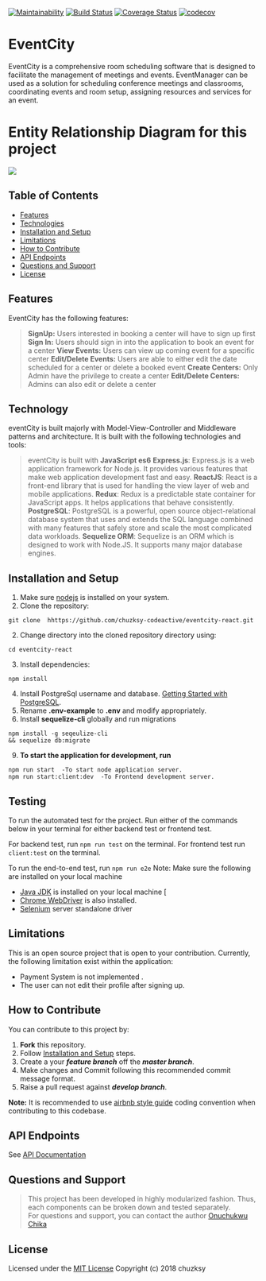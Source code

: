 [![Maintainability](https://api.codeclimate.com/v1/badges/9c9a7e144dfdc43d16ec/maintainability)](https://codeclimate.com/github/chuzksy-codeactive/eventcity-react/maintainability)  [![Build Status](https://travis-ci.org/chuzksy-codeactive/eventcity-react.svg?branch=develop)](https://travis-ci.org/chuzksy-codeactive/eventcity-react) [![Coverage Status](https://coveralls.io/repos/github/chuzksy-codeactive/eventcity-react/badge.svg?branch=feature%2F159032001%2Fe2e-test)](https://coveralls.io/github/chuzksy-codeactive/eventcity-react?branch=feature%2F159032001%2Fe2e-test)  [![codecov](https://codecov.io/gh/chuzksy-codeactive/eventcity-react/branch/staging/graph/badge.svg)](https://codecov.io/gh/chuzksy-codeactive/eventcity-react)

# EventCity
EventCity is a comprehensive room scheduling software that is designed to facilitate the management of meetings and events. EventManager can be used as a solution for scheduling conference meetings and classrooms, coordinating events and room setup, assigning resources and services for an event.

# Entity Relationship Diagram for this project
![](https://github.com/chuzksy-codeactive/andela-eventcity/blob/master/erm.PNG)

## [](https://github.com/chuzksy-codeactive/eventcity-react/#table-of-contents)Table of Contents

-   [Features](https://github.com/chuzksy-codeactive/eventcity-react/#features)
-   [Technologies](https://github.com/chuzksy-codeactive/eventcity-react/#technology)
-   [Installation and Setup](https://github.com/chuzksy-codeactive/eventcity-react/#installation-and-setup)
-   [Limitations](https://github.com/chuzksy-codeactive/eventcity-react/#limitations)
-   [How to Contribute](https://github.com/chuzksy-codeactive/eventcity-react/#how-to-contribute)
-   [API Endpoints](https://github.com/chuzksy-codeactive/eventcity-react/#api-endpoints)
-   [Questions and Support](https://github.com/chuzksy-codeactive/eventcity-react/#questions-and-support)
-   [License](https://github.com/chuzksy-codeactive/eventcity-react/#license)

## Features

EventCity has the following features:
> **SignUp:** Users interested in booking a center will have to sign up first
> **Sign In:** Users should sign in into the application to book an event for a center
> **View Events:** Users can view up coming event for a specific center
> **Edit/Delete Events:** Users are able to either edit the date scheduled for a center or delete a booked event
> **Create Centers:** Only Admin have the privilege to create a center
> **Edit/Delete Centers:** Admins can also edit or delete a center
## Technology

eventCity is built majorly with Model-View-Controller and Middleware patterns and architecture. It is built with the following technologies and tools:

> eventCity is built with  **JavaScript es6**
>**Express.js**: Express.js is a web application framework for Node.js. It provides various features that make web application development fast and easy.
>**ReactJS**: React is a front-end library that is used for handling the view layer of web and mobile applications.
> **Redux**: Redux is a predictable state container for JavaScript apps. It helps applications that behave consistently.
>**PostgreSQL**: PostgreSQL is a powerful, open source object-relational database system that uses and extends the SQL language combined with many features that safely store and scale the most complicated data workloads.
>**Sequelize ORM**: Sequelize is an ORM which is designed to work with Node.JS. It supports many major database engines.

## Installation and Setup
1.  Make sure [nodejs](https://nodejs.org/) is installed on your system.
2.  Clone the repository:
```
git clone  hhttps://github.com/chuzksy-codeactive/eventcity-react.git
```
2.  Change directory into the cloned repository directory using:
```
cd eventcity-react  
```
3.  Install dependencies:
```
npm install  
```
4.  Install PostgreSql username and database.  [Getting Started with PostgreSQL](https://www.codementor.io/engineerapart/getting-started-with-postgresql-on-mac-osx-are8jcopb).
5.  Rename  **.env-example**  to  **.env**  and modify appropriately.
6.  Install  **sequelize-cli**  globally and run migrations
```
npm install -g seqeulize-cli  
&& sequelize db:migrate  
```
9.  **To start the application for development, run**
```
npm run start  -To start node application server.
npm run start:client:dev  -To Frontend development server.
```
## Testing

To run the automated test for the project. Run either of the commands below in your terminal for either backend test or frontend test.

For backend test, run  `npm run test`  on the terminal. For frontend test run  `client:test`  on the terminal.

To run the end-to-end test, run `npm run e2e`
Note: Make sure the following are installed on your local machine
- [Java JDK](http://www.oracle.com/technetwork/java/javase/downloads/index.html) is installed on your local machine [
- [Chrome WebDriver](http://chromedriver.chromium.org/downloads) is also installed. 
- [Selenium](https://www.seleniumhq.org/download/) server standalone driver

## Limitations

This is an open source project that is open to your contribution. Currently, the following limitation exist within the application:

-   Payment System is not implemented .
-   The user can not edit their profile after signing up.
    
## How to Contribute

You can contribute to this project by:

1.  **Fork**  this repository.
2.  Follow  [Installation and Setup](https://github.com/chuzksy-codeactive/eventcity-react/#installation-and-setup)  steps.
3.  Create a your  **_feature branch_**  off the  **_master branch_**.
4.  Make changes and Commit following this recommended commit message format.
5.  Raise a pull request against  **_develop branch_**.

**Note:**  It is recommended to use  [airbnb style guide](https://github.com/airbnb/javascript)  coding convention when contributing to this codebase.

## API Endpoints

See  [API Documentation](https://eventcity.herokuapp.com/api-docs)

## Questions and Support

> This project has been developed in highly modularized fashion. Thus, each components can be broken down and tested separately.  
> For questions and support, you can contact the author [Onuchukwu Chika](mailto:onuchukwu.chika@andela.com)

## License

Licensed under the [MIT License](https://github.com/chuzksy-codeactive/eventcity-react/blob/staging/LICENSE)  Copyright (c) 2018 chuzksy
